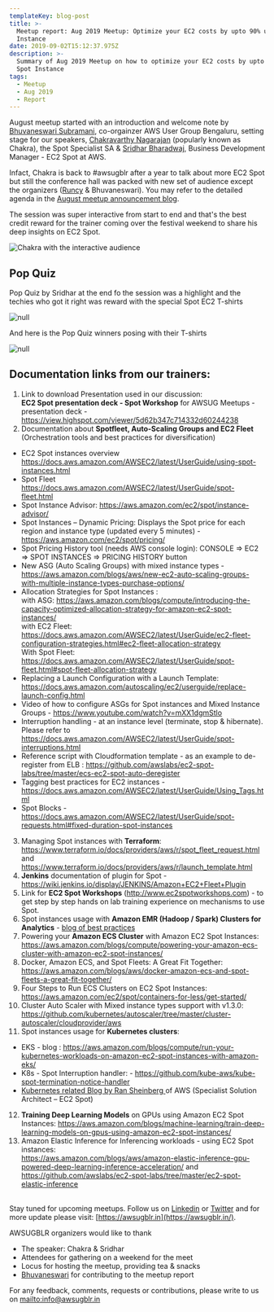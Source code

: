 ```yaml
---
templateKey: blog-post
title: >-
  Meetup report: Aug 2019 Meetup: Optimize your EC2 costs by upto 90% using Spot
  Instance
date: 2019-09-02T15:12:37.975Z
description: >-
  Summary of Aug 2019 Meetup on how to optimize your EC2 costs by upto 90% using
  Spot Instance
tags:
  - Meetup
  - Aug 2019
  - Report
---
```

August meetup started with an introduction and welcome note by [Bhuvaneswari Subramani](https://www.linkedin.com/in/bhuvanas/), co-orgainzer AWS User Group Bengaluru, setting stage for our speakers, [Chakravarthy Nagarajan](https://www.linkedin.com/in/chakravarthy-nagarajan-7653311a/) (popularly known as Chakra), the Spot Specialist SA &  [Sridhar Bharadwaj](https://www.linkedin.com/in/sridhar-bharadwaj/), Business Development Manager - EC2 Spot at AWS.

Infact, Chakra is back to #awsugblr after a year to talk about more EC2 Spot but still the conference hall was packed with new set of audience except the organizers ([Runcy](https://www.linkedin.com/in/runcyoommen/) & Bhuvaneswari). You may refer to the detailed agenda in the [August meetup announcement blog](https://www.awsugblr.in/blog/2019-08-28-august-2019-meetup-how-to-optimize-your-ec2-costs-by-upto-90-scale-your-application-throughput-by-upto-10x/).

The session was super interactive from start to end and that's the best credit reward for the trainer coming over the festival weekend to share his deep insights on EC2 Spot.

![Chakra with the interactive audience](/img/aug2019_chakra.png)

## Pop Quiz

Pop Quiz by Sridhar at the end fo the session was a highlight and the techies who got it right was reward with the special Spot EC2 T-shirts

![null](/img/aug2019_sridhar.png)

And here is the Pop Quiz winners posing with their T-shirts

![null](/img/aug2019_popquiz.png)

## Documentation links from our trainers:

1. Link to download Presentation used in our discussion: \
   **EC2 Spot  presentation deck  -  Spot Workshop** for AWSUG Meetups  -  presentation deck -   <https://view.highspot.com/viewer/5d62b347c714332d60244238>
2. Documentation about **Spotfleet, Auto-Scaling Groups and EC2 Fleet** (Orchestration tools and best practices for diversification)

* EC2 Spot instances overview <https://docs.aws.amazon.com/AWSEC2/latest/UserGuide/using-spot-instances.html>
* Spot Fleet\
  <https://docs.aws.amazon.com/AWSEC2/latest/UserGuide/spot-fleet.html>
* Spot Instance Advisor: <https://aws.amazon.com/ec2/spot/instance-advisor/>
* Spot Instances – Dynamic Pricing:  Displays the Spot price for each region and instance type (updated every 5 minutes) - <https://aws.amazon.com/ec2/spot/pricing/>
* Spot Pricing History tool (needs AWS console login):  CONSOLE =>  EC2 => SPOT INSTANCES => PRICING HISTORY button
* New ASG (Auto Scaling Groups) with mixed instance types -  <https://aws.amazon.com/blogs/aws/new-ec2-auto-scaling-groups-with-multiple-instance-types-purchase-options/>
* Allocation Strategies for Spot  Instances :\
  with ASG:  <https://aws.amazon.com/blogs/compute/introducing-the-capacity-optimized-allocation-strategy-for-amazon-ec2-spot-instances/>\
  with EC2 Fleet: <https://docs.aws.amazon.com/AWSEC2/latest/UserGuide/ec2-fleet-configuration-strategies.html#ec2-fleet-allocation-strategy>\
  With Spot Fleet:  <https://docs.aws.amazon.com/AWSEC2/latest/UserGuide/spot-fleet.html#spot-fleet-allocation-strategy>
* Replacing a Launch Configuration with a Launch Template:  <https://docs.aws.amazon.com/autoscaling/ec2/userguide/replace-launch-config.html>
* Video of how to configure ASGs for Spot instances and Mixed Instance Groups - <https://www.youtube.com/watch?v=mXX1dgmStlo>
* Interruption handling - at an instance level (terminate, stop & hibernate). Please refer to <https://docs.aws.amazon.com/AWSEC2/latest/UserGuide/spot-interruptions.html>
* Reference script with Cloudformation template - as an example to de-register from ELB :  <https://github.com/awslabs/ec2-spot-labs/tree/master/ecs-ec2-spot-auto-deregister>
* Tagging best practices for EC2 instances - https://docs.aws.amazon.com/AWSEC2/latest/UserGuide/Using_Tags.html
* Spot Blocks - https://docs.aws.amazon.com/AWSEC2/latest/UserGuide/spot-requests.html#fixed-duration-spot-instances

3. Managing Spot instances with **Terraform**:\
   <https://www.terraform.io/docs/providers/aws/r/spot_fleet_request.html> and  <https://www.terraform.io/docs/providers/aws/r/launch_template.html>
4. **Jenkins** documentation of plugin for Spot - <https://wiki.jenkins.io/display/JENKINS/Amazon+EC2+Fleet+Plugin>
5. Link for **EC2 Spot Workshops** (<http://www.ec2spotworkshops.com>) - to get step by step hands on lab training experience on mechanisms to use Spot.
6. Spot instances usage with **Amazon EMR (Hadoop / Spark) Clusters for Analytics** - [blog of best practices](https://aws.amazon.com/blogs/big-data/best-practices-for-running-apache-spark-applications-using-amazon-ec2-spot-instances-with-amazon-emr/)
7. Powering your **Amazon ECS Cluster** with Amazon EC2 Spot Instances: <https://aws.amazon.com/blogs/compute/powering-your-amazon-ecs-cluster-with-amazon-ec2-spot-instances/>
8. Docker, Amazon ECS, and Spot Fleets: A Great Fit Together:  <https://aws.amazon.com/blogs/aws/docker-amazon-ecs-and-spot-fleets-a-great-fit-together/>
9. Four Steps to Run ECS Clusters on EC2 Spot Instances: <https://aws.amazon.com/ec2/spot/containers-for-less/get-started/>
10. Cluster Auto Scaler with Mixed instance types support with v1.3.0:      <https://github.com/kubernetes/autoscaler/tree/master/cluster-autoscaler/cloudprovider/aws>
11. Spot instances usage for **Kubernetes clusters**:

* EKS - blog : <https://aws.amazon.com/blogs/compute/run-your-kubernetes-workloads-on-amazon-ec2-spot-instances-with-amazon-eks/>
* K8s - Spot Interruption handler:  - <https://github.com/kube-aws/kube-spot-termination-notice-handler>
* [Kubernetes related Blog by Ran Sheinberg ](https://medium.com/@ranshn/the-definitive-guide-to-running-ec2-spot-instances-as-kubernetes-worker-nodes-68ef2095e767)of AWS (Specialist Solution Architect – EC2 Spot) 

12. **Training Deep Learning Models** on GPUs using Amazon EC2 Spot Instances:   <https://aws.amazon.com/blogs/machine-learning/train-deep-learning-models-on-gpus-using-amazon-ec2-spot-instances/>
13. Amazon Elastic Inference for Inferencing workloads - using EC2 Spot instances:\
    <https://aws.amazon.com/blogs/aws/amazon-elastic-inference-gpu-powered-deep-learning-inference-acceleration/> and <https://github.com/awslabs/ec2-spot-labs/tree/master/ec2-spot-elastic-inference>

\
Stay tuned for upcoming meetups. Follow us on [Linkedin](https://www.linkedin.com/in/awsugblr/) or [Twitter](https://twitter.com/awsugblr) and for more update please visit:  [https://awsugblr.in](https://awsugblr.in/).

AWSUGBLR organizers would like to thank

* The speaker: Chakra & Sridhar
* Attendees for gathering on a weekend for the meet
* Locus for hosting the meetup, providing tea & snacks 
* [Bhuvaneswari](https://www.linkedin.com/in/bhuvanas/) for contributing to the meetup report

For any feedback, comments, requests or contributions, please write to us on <mailto:info@awsugblr.in>
